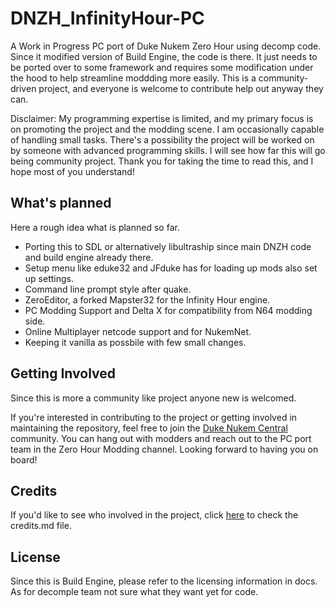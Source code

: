 # DNZH_InfinityHour-PC

A Work in Progress PC port of Duke Nukem Zero Hour using decomp code. Since it modified version of Build Engine, the code is there. It just needs to be ported over to some framework and requires some modification under the hood to help streamline moddding more easily. This is a community-driven project, and everyone is welcome to contribute help out anyway they can.

Disclaimer: My programming expertise is limited, and my primary focus is on promoting the project and the modding scene. I am occasionally capable of handling small tasks. There's a possibility the project will be worked on by someone with advanced programming skills. I will see how far this will go being community project. Thank you for taking the time to read this, and I hope most of you understand!

## What's planned
Here a rough idea what is planned so far.
- Porting this to SDL or alternatively libultraship since main DNZH code and build engine already there.
- Setup menu like eduke32 and JFduke has for loading up mods also set up settings.
- Command line prompt style after quake.
- ZeroEditor, a forked Mapster32 for the Infinity Hour engine.
- PC Modding Support and Delta X for compatibility from N64 modding side.
- Online Multiplayer netcode support and for NukemNet.
- Keeping it vanilla as possbile with few small changes.

## Getting Involved
Since this is more a community like project anyone new is welcomed. 

If you're interested in contributing to the project or getting involved in maintaining the repository, feel free to join the [Duke Nukem Central](https://discord.gg/VMBfuXjFga) community. 
You can hang out with modders and reach out to the PC port team in the Zero Hour Modding channel. Looking forward to having you on board!

## Credits
If you'd like to see who involved in the project, click [here](Docs/CREDITS.md) to check the credits.md file.

## License
Since this is Build Engine, please refer to the licensing information in docs. 
As for decomple team not sure what they want yet for code.



